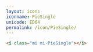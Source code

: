 ```yaml
---
layout: icons
iconname: PieSingle
unicode: ED64
permalink: /icon/PieSingle/
---
```


``` html
<i class="mi mi-PieSingle"></i>
```
